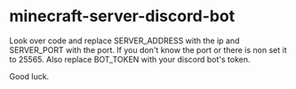 # minecraft-server-discord-bot

Look over code and replace SERVER_ADDRESS with the ip and SERVER_PORT with the port. If you don't know the port or there is non set it to 25565.
Also replace BOT_TOKEN with your discord bot's token.

Good luck.
